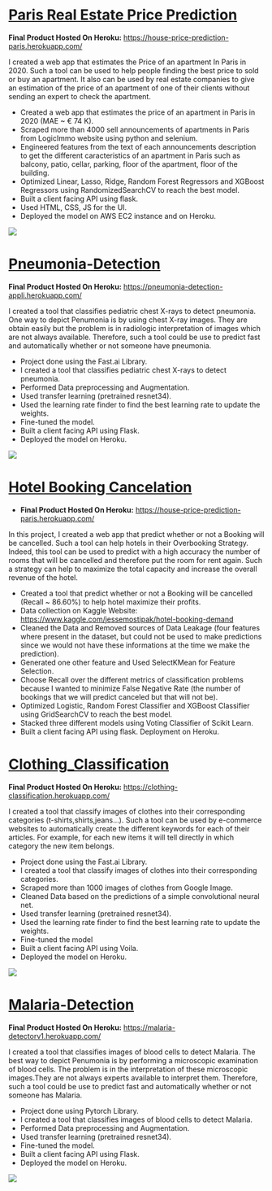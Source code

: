 # [Paris Real Estate Price Prediction](https://github.com/gaetanlop/ds_project_house)
**Final Product Hosted On Heroku:** https://house-price-prediction-paris.herokuapp.com/

I created a web app that estimates the Price of an apartment In Paris in 2020. Such a tool can be used to help people finding the best price to sold or buy an apartment. It also can be used by real estate companies to give an estimation of the price of an apartment of one of their clients without sending an expert to check the apartment.

*   Created a web app that estimates the price of an apartment in Paris in 2020 (MAE ~ € 74 K).
*   Scraped more than 4000 sell announcements of apartments in Paris from LogicImmo website using python and selenium.
*   Engineered features from the text of each announcements description to get the different caracteristics of an apartment in Paris such as balcony, patio, cellar, parking, floor of the apartment, floor of the building.
*   Optimized Linear, Lasso, Ridge, Random Forest Regressors and XGBoost Regressors using RandomizedSearchCV to reach the best model.
*   Built a client facing API using flask.
*   Used HTML, CSS, JS for the UI.
*   Deployed the model on AWS EC2 instance and on Heroku.

![](/image/Paris%20apartment%20demo.PNG)

# [Pneumonia-Detection](https://github.com/gaetanlop/Pneumonia-Detection)
**Final Product Hosted On Heroku:** https://pneumonia-detection-appli.herokuapp.com/

I created a tool that classifies pediatric chest X-rays to detect pneumonia. One way to depict Penumonia is by using chest X-ray images. They are obtain easily but the problem is in radiologic interpretation of images which are not always available. Therefore, such a tool could be use to predict fast and automatically whether or not someone have pneumonia. 

*   Project done using the Fast.ai Library.
*   I created a tool that classifies pediatric chest X-rays to detect pneumonia.
*   Performed Data preprocessing and Augmentation.
*   Used transfer learning (pretrained resnet34). 
*   Used the learning rate finder to find the best learning rate to update the weights. 
*   Fine-tuned the model.
*   Built a client facing API using Flask.
*   Deployed the model on Heroku.

![](/image/pneumonia%20demo.PNG)
# [Hotel Booking Cancelation](https://github.com/gaetanlop/Hotel_Booking_Cancelation)
* **Final Product Hosted On Heroku:** https://house-price-prediction-paris.herokuapp.com/

In this project, I created a web app that predict whether or not a Booking will be cancelled. Such a tool can help hotels in their Overbooking Strategy. Indeed, this tool can be used to predict with a high accuracy the number of rooms that will be cancelled and therefore put the room for rent again. Such a strategy can help to maximize the total capacity and increase the overall revenue of the hotel.

* Created a tool that predict whether or not a Booking will be cancelled (Recall ~ 86.60%) to help hotel maximize their profits.
* Data collection on Kaggle Website: https://www.kaggle.com/jessemostipak/hotel-booking-demand
* Cleaned the Data and Removed sources of Data Leakage (four features where present in the dataset, but could not be used to make predictions since we would not have these informations at the time we make the prediction).
* Generated one other feature and Used SelectKMean for Feature Selection.
* Choose Recall over the different metrics of classification problems because I wanted to minimize False Negative Rate (the number of bookings that we will predict canceled but that will not be).
* Optimized Logistic, Random Forest Classifier and XGBoost Classifier using GridSearchCV to reach the best model.
* Stacked three different models using Voting Classifier of Scikit Learn.
* Built a client facing API using flask. Deployment on Heroku.

# [Clothing_Classification](https://github.com/gaetanlop/Clothing_Classification)
**Final Product Hosted On Heroku:** https://clothing-classification.herokuapp.com/

I created a tool that classify images of clothes into their corresponding categories (t-shirts,shirts,jeans...). Such a tool can be used by e-commerce websites to automatically create the different keywords for each of their articles. For example, for each new items it will tell directly in which category the new item belongs. 

*   Project done using the Fast.ai Library.
*   I created a tool that classify images of clothes into their corresponding categories. 
*   Scraped more than 1000  images of clothes from Google Image.
*   Cleaned Data based on the predictions of a simple convolutional neural net.  
*   Used transfer learning (pretrained resnet34). 
*   Used the learning rate finder to find the best learning rate to update the weights. 
*   Fine-tuned the model
*   Built a client facing API using Voila.
*   Deployed the model on Heroku.

![](/image/Data%20clothing.png)

# [Malaria-Detection](https://github.com/gaetanlop/Malaria_Detection)
**Final Product Hosted On Heroku:** https://malaria-detectorv1.herokuapp.com/

I created a tool that classifies images of blood cells to detect Malaria. The best way to depict Penumonia is by performing a microscopic examination of blood cells. The problem is in the interpretation of these microscopic images.They are not always experts available to interpret them. Therefore, such a tool could be use to predict fast and automatically whether or not someone has Malaria. 

*   Project done using Pytorch Library.
*   I created a tool that classifies images of blood cells to detect Malaria.
*   Performed Data preprocessing and Augmentation.
*   Used transfer learning (pretrained resnet34). 
*   Fine-tuned the model.
*   Built a client facing API using Flask.
*   Deployed the model on Heroku.

![](/image/Malaria%20demo.PNG)
